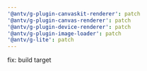 ```yaml
---
'@antv/g-plugin-canvaskit-renderer': patch
'@antv/g-plugin-canvas-renderer': patch
'@antv/g-plugin-device-renderer': patch
'@antv/g-plugin-image-loader': patch
'@antv/g-lite': patch
---
```


fix: build target
